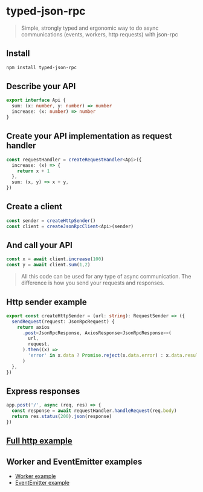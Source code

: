 # typed-json-rpc


>Simple, strongly typed and ergonomic way to do async communications (events, workers, http requests) with json-rpc 

## Install

```bash
npm install typed-json-rpc
```

## Describe your API

```typescript
export interface Api {
  sum: (x: number, y: number) => number
  increase: (x: number) => number
}
```

## Create your API implementation as request handler

```typescript
const requestHandler = createRequestHandler<Api>({
  increase: (x) => {
    return x + 1
  },
  sum: (x, y) => x + y,
})
```

## Create a client
```typescript
const sender = createHttpSender()
const client = createJsonRpcClient<Api>(sender)
```

## And call your API
```typescript
const x = await client.increase(100)
const y = await client.sum(1,2)
```

> All this code can be used for any type of async communication. The difference is how you send your requests and responses.
 
## Http sender example
```typescript
export const createHttpSender = (url: string): RequestSender => ({
  sendRequest(request: JsonRpcRequest) {
    return axios
      .post<JsonRpcResponse, AxiosResponse<JsonRpcResponse>>(
        url,
        request,
      ).then((x) =>
        'error' in x.data ? Promise.reject(x.data.error) : x.data.result,
      )
  },
})
```

## Express responses

```typescript
app.post('/', async (req, res) => {
  const response = await requestHandler.handleRequest(req.body)
  return res.status(200).json(response)
})

```

## [Full http example](https://github.com/ptol/typed-json-rpc/tree/main/examples/src/http)

## Worker and EventEmitter examples

* [Worker example](https://github.com/ptol/typed-json-rpc/tree/main/examples/src/worker)
* [EventEmitter example](https://github.com/ptol/typed-json-rpc/tree/main/examples/src/events)

